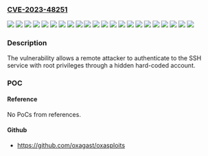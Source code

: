 ### [CVE-2023-48251](https://cve.mitre.org/cgi-bin/cvename.cgi?name=CVE-2023-48251)
![](https://img.shields.io/static/v1?label=Product&message=Nexo%20cordless%20nutrunner%20NXA011S-36V%20(0608842011)&color=blue)
![](https://img.shields.io/static/v1?label=Product&message=Nexo%20cordless%20nutrunner%20NXA011S-36V-B%20(0608842012)&color=blue)
![](https://img.shields.io/static/v1?label=Product&message=Nexo%20cordless%20nutrunner%20NXA015S-36V%20(0608842001)&color=blue)
![](https://img.shields.io/static/v1?label=Product&message=Nexo%20cordless%20nutrunner%20NXA015S-36V-B%20(0608842006)&color=blue)
![](https://img.shields.io/static/v1?label=Product&message=Nexo%20cordless%20nutrunner%20NXA030S-36V%20(0608842002)&color=blue)
![](https://img.shields.io/static/v1?label=Product&message=Nexo%20cordless%20nutrunner%20NXA030S-36V-B%20(0608842007)&color=blue)
![](https://img.shields.io/static/v1?label=Product&message=Nexo%20cordless%20nutrunner%20NXA050S-36V%20(0608842003)&color=blue)
![](https://img.shields.io/static/v1?label=Product&message=Nexo%20cordless%20nutrunner%20NXA050S-36V-B%20(0608842008)&color=blue)
![](https://img.shields.io/static/v1?label=Product&message=Nexo%20cordless%20nutrunner%20NXA065S-36V%20(0608842013)&color=blue)
![](https://img.shields.io/static/v1?label=Product&message=Nexo%20cordless%20nutrunner%20NXA065S-36V-B%20(0608842014)&color=blue)
![](https://img.shields.io/static/v1?label=Product&message=Nexo%20cordless%20nutrunner%20NXP012QD-36V%20(0608842005)&color=blue)
![](https://img.shields.io/static/v1?label=Product&message=Nexo%20cordless%20nutrunner%20NXP012QD-36V-B%20(0608842010)&color=blue)
![](https://img.shields.io/static/v1?label=Product&message=Nexo%20cordless%20nutrunner%20NXV012T-36V%20(0608842015)&color=blue)
![](https://img.shields.io/static/v1?label=Product&message=Nexo%20cordless%20nutrunner%20NXV012T-36V-B%20(0608842016)&color=blue)
![](https://img.shields.io/static/v1?label=Product&message=Nexo%20special%20cordless%20nutrunner%20(0608PE2272)&color=blue)
![](https://img.shields.io/static/v1?label=Product&message=Nexo%20special%20cordless%20nutrunner%20(0608PE2301)&color=blue)
![](https://img.shields.io/static/v1?label=Product&message=Nexo%20special%20cordless%20nutrunner%20(0608PE2514)&color=blue)
![](https://img.shields.io/static/v1?label=Product&message=Nexo%20special%20cordless%20nutrunner%20(0608PE2515)&color=blue)
![](https://img.shields.io/static/v1?label=Product&message=Nexo%20special%20cordless%20nutrunner%20(0608PE2666)&color=blue)
![](https://img.shields.io/static/v1?label=Product&message=Nexo%20special%20cordless%20nutrunner%20(0608PE2673)&color=blue)
![](https://img.shields.io/static/v1?label=Version&message=NEXO-OS%20V1000-Release%3C%3D%20NEXO-OS%20V1500-SP2%20&color=brighgreen)
![](https://img.shields.io/static/v1?label=Vulnerability&message=CWE-798%20Use%20of%20Hard-coded%20Credentials&color=brighgreen)

### Description

The vulnerability allows a remote attacker to authenticate to the SSH service with root privileges through a hidden hard-coded account.

### POC

#### Reference
No PoCs from references.

#### Github
- https://github.com/oxagast/oxasploits


